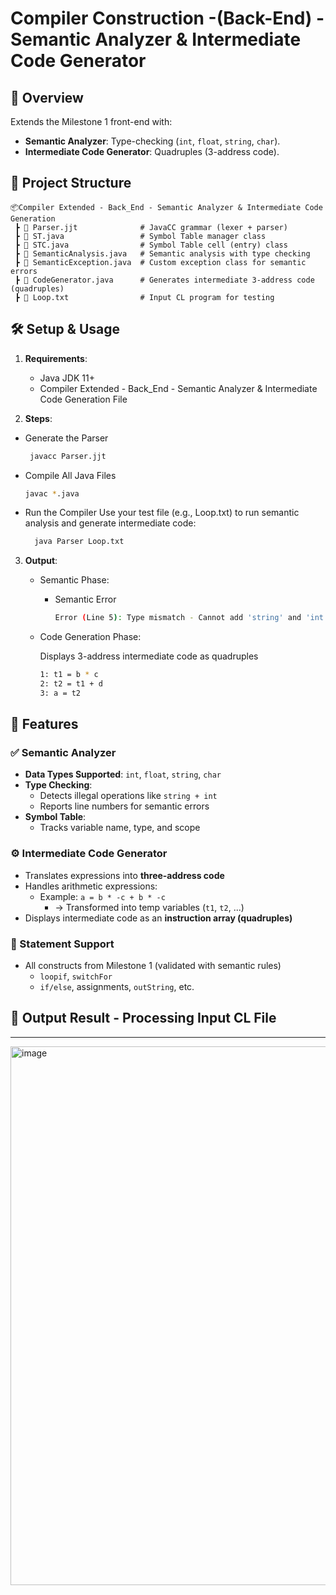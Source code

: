 # Compiler Construction -(Back-End) - **Semantic Analyzer & Intermediate Code Generator**  
 

## 📌 Overview  
Extends the Milestone 1 front-end with:  
- **Semantic Analyzer**: Type-checking (`int`, `float`, `string`, `char`).  
- **Intermediate Code Generator**: Quadruples (3-address code).  

## 📁 Project Structure

```plaintext
📦Compiler Extended - Back_End - Semantic Analyzer & Intermediate Code Generation
 ┣ 📜 Parser.jjt              # JavaCC grammar (lexer + parser)
 ┣ 📜 ST.java                 # Symbol Table manager class
 ┣ 📜 STC.java                # Symbol Table cell (entry) class
 ┣ 📜 SemanticAnalysis.java   # Semantic analysis with type checking
 ┣ 📜 SemanticException.java  # Custom exception class for semantic errors
 ┣ 📜 CodeGenerator.java      # Generates intermediate 3-address code (quadruples)
 ┣ 📜 Loop.txt                # Input CL program for testing 
```
## 🛠️ Setup & Usage  
1. **Requirements**:  
   - Java JDK 11+  
   - Compiler Extended - Back_End - Semantic Analyzer & Intermediate Code Generation File  

2. **Steps**:  

  - Generate the Parser
     ```bash
      javacc Parser.jjt

  - Compile All Java Files
     ```bash
     javac *.java
  - Run the Compiler
     Use your test file (e.g., Loop.txt) to run semantic analysis and generate intermediate code:
     ```bash
       java Parser Loop.txt
 
3. **Output**:

    - Semantic Phase:
       - Semantic Error
      
         ```bash
         Error (Line 5): Type mismatch - Cannot add 'string' and 'int'.
      
    - Code Generation Phase:
      
       Displays 3-address intermediate code as quadruples
        ```bash
        1: t1 = b * c
        2: t2 = t1 + d
        3: a = t2

## 🚀 Features

### ✅ Semantic Analyzer
- **Data Types Supported**: `int`, `float`, `string`, `char`
- **Type Checking**:
  - Detects illegal operations like `string + int`
  - Reports line numbers for semantic errors
- **Symbol Table**:
  - Tracks variable name, type, and scope

### ⚙️ Intermediate Code Generator
- Translates expressions into **three-address code**
- Handles arithmetic expressions:
  - Example: `a = b * -c + b * -c`
    - → Transformed into temp variables (`t1`, `t2`, ...)
- Displays intermediate code as an **instruction array (quadruples)**

### 🧠 Statement Support
- All constructs from Milestone 1 (validated with semantic rules)
  - `loopif`, `switchFor`
  - `if/else`, assignments, `outString`, etc.



##  📸 Output Result - Processing Input CL File
---
<img width="807" height="862" alt="image" src="https://github.com/user-attachments/assets/b8b0647c-dc71-4047-905e-30ff82427c1e" />
